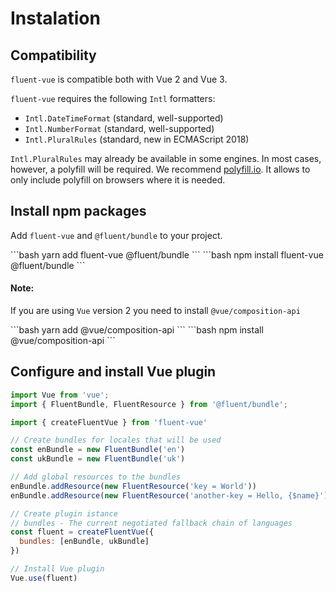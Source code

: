 # Instalation

## Compatibility

`fluent-vue` is compatible both with Vue 2 and Vue 3.

`fluent-vue` requires the following `Intl` formatters:

  - `Intl.DateTimeFormat` (standard, well-supported)
  - `Intl.NumberFormat` (standard, well-supported)
  - `Intl.PluralRules` (standard, new in ECMAScript 2018)

`Intl.PluralRules` may already be available in some engines. In most cases,
however, a polyfill will be required. We recommend [polyfill.io](https://polyfill.io).
It allows to only include polyfill on browsers where it is needed.

## Install npm packages

Add `fluent-vue` and `@fluent/bundle` to your project.

<code-group>

<code-block title="YARN" active>
```bash
yarn add fluent-vue @fluent/bundle
```
</code-block>

<code-block title="NPM">
```bash
npm install fluent-vue @fluent/bundle
```
</code-block>

</code-group>

#### Note:
If you are using `Vue` version 2 you need to install `@vue/composition-api`

<code-group>
<code-block title="YARN" active>
```bash
yarn add @vue/composition-api
```
</code-block>

<code-block title="NPM">
```bash
npm install @vue/composition-api
```
</code-block>
</code-group>

## Configure and install Vue plugin

```js
import Vue from 'vue';
import { FluentBundle, FluentResource } from '@fluent/bundle';

import { createFluentVue } from 'fluent-vue'

// Create bundles for locales that will be used
const enBundle = new FluentBundle('en')
const ukBundle = new FluentBundle('uk')

// Add global resources to the bundles
enBundle.addResource(new FluentResource('key = World'))
enBundle.addResource(new FluentResource('another-key = Hello, {$name}'))

// Create plugin istance
// bundles - The current negotiated fallback chain of languages
const fluent = createFluentVue({
  bundles: [enBundle, ukBundle]
})

// Install Vue plugin
Vue.use(fluent)
```
